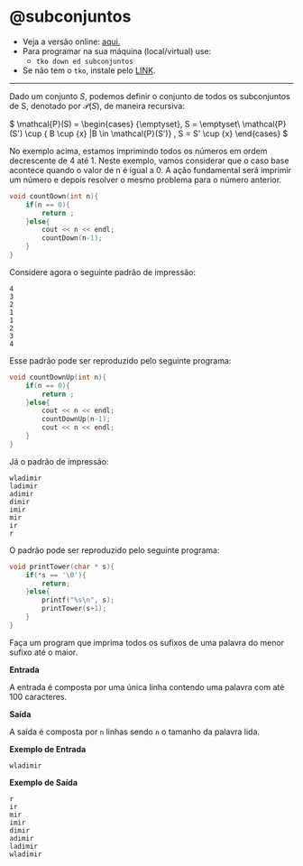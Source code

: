 # @subconjuntos

- Veja a versão online: [aqui.](https://github.com/qxcodeed/arcade/blob/master/base/subconjuntos/Readme.md)
- Para programar na sua máquina (local/virtual) use:
  - `tko down ed subconjuntos`
- Se não tem o `tko`, instale pelo [LINK](https://github.com/senapk/tko#tko).

---

Dado um conjunto $S$, podemos definir o conjunto de todos os subconjuntos de S, denotado por $\mathcal{P}(S)$, de maneira recursiva:

$
\mathcal{P}(S) = 
\begin{cases}
\{\emptyset\}, S = \emptyset\\
\mathcal{P}(S') \cup \{ B \cup \{x\} |B \in \mathcal{P}(S')\}             , S = S' \cup \{x\}
\end{cases} 
$




No exemplo acima, estamos imprimindo todos os números em ordem decrescente de 4 até 1. Neste exemplo, vamos considerar que o caso base acontece quando o valor de n é igual a 0. A ação fundamental será imprimir um número e depois resolver o mesmo problema para o número anterior.

```c
void countDown(int n){
	if(n == 0){
		return ;
	}else{
		cout << n << endl;
		countDown(n-1);
	}
}	
``` 

Considere agora o seguinte padrão de impressão:

```
4
3
2
1
1
2
3
4
```

Esse padrão pode ser reproduzido pelo seguinte programa:

```c
void countDownUp(int n){
	if(n == 0){
		return ;
	}else{
		cout << n << endl;
		countDownUp(n-1);
		cout << n << endl;
	}
}
```


Já o padrão de impressão:

```
wladimir
ladimir
adimir
dimir
imir
mir
ir
r
```

O padrão pode ser reproduzido pelo seguinte programa:


```c
void printTower(char * s){
	if(*s == '\0'){
		return;
	}else{
		printf("%s\n", s);
		printTower(s+1);
	}
}
```

Faça um program que imprima todos os sufixos de uma palavra do menor sufixo até o maior.


**Entrada**

A entrada é composta por uma única linha contendo uma palavra com até 100 caracteres.

**Saída**

A saída é composta por `n` linhas sendo `n` o tamanho da palavra lida. 

**Exemplo de Entrada**
```
wladimir
```

**Exemplo de Saída**
```
r
ir
mir
imir
dimir
adimir
ladimir
wladimir
```


